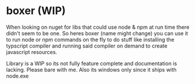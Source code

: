 # boxer (WIP)
When looking on nuget for libs that could use node & npm at run time there didn't seem to be one. So heres boxer (name might change) you can use it to run node or npm commands on the fly to do stuff like installing the typscript compiler and running said compiler on demand to create javascript resources.

Library is a WIP so its not fully feature complete and documentation is lacking. Please bare with me.
Also its windows only since it ships with node.exe
